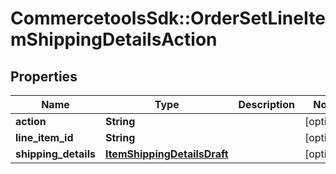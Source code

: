 # CommercetoolsSdk::OrderSetLineItemShippingDetailsAction

## Properties
Name | Type | Description | Notes
------------ | ------------- | ------------- | -------------
**action** | **String** |  | [optional] 
**line_item_id** | **String** |  | [optional] 
**shipping_details** | [**ItemShippingDetailsDraft**](ItemShippingDetailsDraft.md) |  | [optional] 

